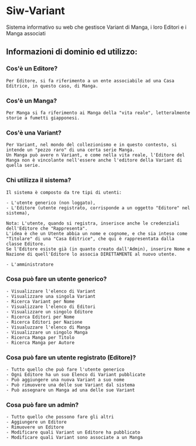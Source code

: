 # Siw-Variant
Sistema informativo su web che gestisce Variant di Manga, i loro Editori e i Manga associati


## Informazioni di dominio ed utilizzo:

### Cos'è un Editore?

    Per Editore, si fa riferimento a un ente associabile ad una Casa Editrice, in questo caso, di Manga.

### Cos'è un Manga?

    Per Manga si fa riferimento ai Manga della "vita reale", letteralmente storie a fumetti giapponesi.

### Cos'è una Variant?

    Per Variant, nel mondo del collezionismo e in questo contesto, si intende un "pezzo raro" di una certa serie Manga.
    Un Manga può avere n Variant, e come nella vita reale, l'Editore del Manga non è vincolante nell'essere anche l'editore della Variant di quella serie.
    
### Chi utilizza il sistema?

    Il sistema è composto da tre tipi di utenti:  

    - L'utente generico (non loggato),  
    - L'Editore (utente registrato, corrisponde a un oggetto "Editore" nel sistema),  

    Nota: L'utente, quando si registra, inserisce anche le credenziali dell'Editore che "Rappresenta".
    L'idea è che un Utente abbia un nome e cognome, e che sia inteso come "Titolare" di una "Casa Editrice", che qui è rappresentata dalla classe Editore.
    Se l'Editore esiste già (in quanto creato dall'Admin), inserire Nome e Nazione di quell'Editore lo associa DIRETTAMENTE al nuovo utente.

    - L'amministratore 

### Cosa può fare un utente generico?

    - Visualizzare l'elenco di Variant
    - Visualizzare una singola Variant
    - Ricerca Variant per Nome
    - Visualizzare l'elenco di Editori
    - Visualizzare un singolo Editore
    - Ricerca Editori per Nome
    - Ricerca Editori per Nazione
    - Visualuzzare l'elenco di Manga
    - Visualizzare un singolo Manga
    - Ricerca Manga per Titolo
    - Ricerca Manga per Autore


### Cosa può fare un utente registrato (Editore)?

    - Tutto quello che può fare l'utente generico
    - Ogni Editore ha un suo Elenco di Variant pubblicate
    - Può aggiungere una nuova Variant a suo nome
    - Può rimuovere una delle sue Variant dal sistema
    - Può assegnare un Manga ad una delle sue Variant

### Cosa può fare un admin?

    - Tutto quello che possono fare gli altri
    - Aggiungere un Editore
    - Rimuovere un Editore
    - Modificare quali Variant un Editore ha pubblicato
    - Modificare quali Variant sono associate a un Manga

